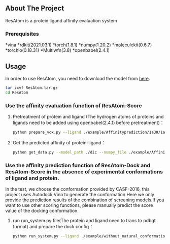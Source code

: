 ## About The Project
ResAtom is a protein ligand affinity evaluation system

### Prerequisites

*vina
*rdkit(2021.03.1)
*torch(1.8.1)
*numpy(1.20.2)
*moleculekit(0.6.7)
*torchio(0.18.31)
*Multiwfn(3.8)
*openbabel(2.4.1)

## Usage
In order to use ResAtom, you need to download the model from [here](https://drive.google.com/file/d/1CfdeU8hhKa9KKcUnH4dNJ8aNlZgdrgu2/view?usp=sharing).
   ```sh
   tar zxvf ResAtom.tar.gz
   cd ResAtom
   ```
### Use the affinity evaluation function of ResAtom-Score
1. Pretreatment of protein and ligand (The hydrogen atoms of proteins and ligands need to be added using openbabel(2.4.1) before pretreatment)：
   ```sh
   python prepare_vox.py --ligand ./example/Affinityprediction/1a30/1a30_ligand.pdb --protein ./example/Affinityprediction/1a30/1a30_protein.pdb --tem_floder ./example/Affinityprediction/1a30_tem --output ./example/Affinityprediction/1a30_np/1a30.npy > out.out
   ```
2. Get the predicted affinity of protein-ligand：
   ```sh
   python get_data.py --model_path ./dic --numpy_file ./example/Affinityprediction/1a30_np/1a30.npy --number 5 > out.out
   ```
 ### Use the affinity prediction function of ResAtom-Dock and ResAtom-Score in the absence of experimental conformations of ligand and protein. 
In the test, we choose the conformation provided by CASF-2016, this project uses Autodock Vina to generate the conformation.Here we only provide the prediction results of the combination of screening models.If you want to use other scoring functions, please manually predict the score value of the docking conformation.

1. run run_system.py file(The protein and ligand need to trans to pdbqt format) and prepare the dock config：
   ```sh
   python run_system.py --ligand ./example/without_natural_conformation/1w4o/1w4o_ligand.pdbqt --protein ./example/without_natural_conformation/1w4o/1w4o_protein.pdbqt --protein_pdb ./example/without_natural_conformation/1w4o/1w4o_protein.pdb --config ./example/without_natural_conformation/1w4o/config 
   ```
